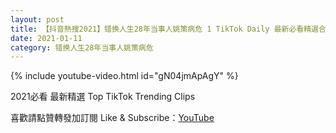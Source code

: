 ```yaml
---
layout: post
title: 【抖音熱搜2021】错换人生28年当事人姚策病危 1 TikTok Daily 最新必看精選合集2021 01 11
date: 2021-01-11
category: 错换人生28年当事人姚策病危
---
```


{% include youtube-video.html id="gN04jmApAgY" %}

2021必看 最新精選 Top TikTok Trending Clips

喜歡請點贊轉發加訂閱 Like & Subscribe：[YouTube](https://www.youtube.com/channel/UCAoR7VcanIPd04uEq_GIylA/videos)

